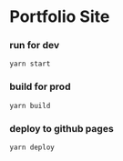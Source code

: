 Portfolio Site
==============

### run for dev

```
yarn start
```

### build for prod

```
yarn build
```

### deploy to github pages

```
yarn deploy
```
